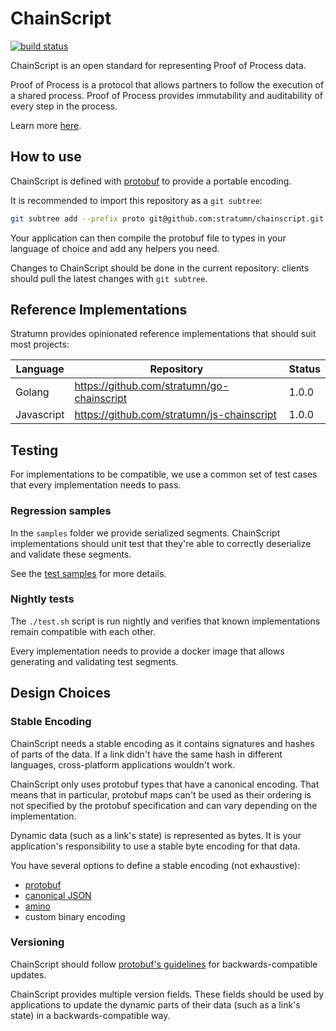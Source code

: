 # ChainScript

[![build status](https://travis-ci.org/stratumn/chainscript.svg?branch=master)](https://travis-ci.org/stratumn/chainscript)

ChainScript is an open standard for representing Proof of Process data.

Proof of Process is a protocol that allows partners to follow the execution of
a shared process.
Proof of Process provides immutability and auditability of every step in the
process.

Learn more [here](https://proofofprocess.org/).

## How to use

ChainScript is defined with [protobuf](https://developers.google.com/protocol-buffers/)
to provide a portable encoding.

It is recommended to import this repository as a `git subtree`:

```bash
git subtree add --prefix proto git@github.com:stratumn/chainscript.git master --squash
```

Your application can then compile the protobuf file to types in your language
of choice and add any helpers you need.

Changes to ChainScript should be done in the current repository: clients should
pull the latest changes with `git subtree`.

## Reference Implementations

Stratumn provides opinionated reference implementations that should suit most
projects:

| Language   | Repository                                 | Status |
| ---------- | ------------------------------------------ | ------ |
| Golang     | https://github.com/stratumn/go-chainscript | 1.0.0  |
| Javascript | https://github.com/stratumn/js-chainscript | 1.0.0  |

## Testing

For implementations to be compatible, we use a common set of test cases that
every implementation needs to pass.

### Regression samples

In the `samples` folder we provide serialized segments. ChainScript
implementations should unit test that they're able to correctly deserialize and
validate these segments.

See the [test samples](samples/README.md) for more details.

### Nightly tests

The `./test.sh` script is run nightly and verifies that known implementations
remain compatible with each other.

Every implementation needs to provide a docker image that allows generating and
validating test segments.

## Design Choices

### Stable Encoding

ChainScript needs a stable encoding as it contains signatures and hashes of
parts of the data. If a link didn't have the same hash in different languages,
cross-platform applications wouldn't work.

ChainScript only uses protobuf types that have a canonical encoding.
That means that in particular, protobuf maps can't be used as their ordering is
not specified by the protobuf specification and can vary depending on the
implementation.

Dynamic data (such as a link's state) is represented as bytes. It is your
application's responsibility to use a stable byte encoding for that data.

You have several options to define a stable encoding (not exhaustive):

- [protobuf](https://developers.google.com/protocol-buffers/)
- [canonical JSON](https://gibson042.github.io/canonicaljson-spec/)
- [amino](https://github.com/tendermint/go-amino)
- custom binary encoding

### Versioning

ChainScript should follow [protobuf's guidelines](https://developers.google.com/protocol-buffers/docs/proto3#updating)
for backwards-compatible updates.

ChainScript provides multiple version fields. These fields should be used by
applications to update the dynamic parts of their data (such as a link's state)
in a backwards-compatible way.
